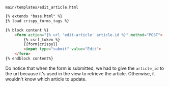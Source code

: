 `main/templates/edit_article.html`
```html
{% extends "base.html" %}
{% load crispy_forms_tags %}

{% block content %}
    <form action="{% url 'edit-article' article.id %}" method="POST">
        {% csrf_token %}
        {{form|crispy}}
        <input type="submit" value="Edit">
    </form>
{% endblock content%}
```

Do notice that when the form is submitted, we had to give the `article_id` to the url because it's used in the view to retrieve the article. Otherwise, it wouldn't know which article to update.